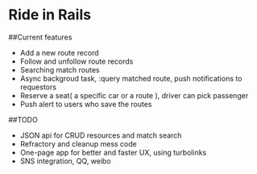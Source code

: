 Ride in Rails
========================

##Current features
* Add a new route record
* Follow and unfollow route records
* Searching match routes
* Async backgroud task, :query matched route, push notifications to requestors
* Reserve a seat( a specific car or a route ), driver can pick passenger
* Push alert to users who save the routes

##TODO
* JSON api for CRUD resources and match search
* Refractory and cleanup mess code
* One-page app for better and faster UX, using turbolinks
* SNS integration, QQ, weibo
